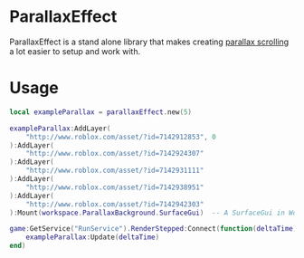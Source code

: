 # ParallaxEffect
 
ParallaxEffect is a stand alone library that makes creating [parallax scrolling](https://en.wikipedia.org/wiki/Parallax_scrolling) a lot easier to setup and work with.

# Usage

```lua
local exampleParallax = parallaxEffect.new(5)

exampleParallax:AddLayer(
    "http://www.roblox.com/asset/?id=7142912853", 0
):AddLayer(
    "http://www.roblox.com/asset/?id=7142924307"
):AddLayer(
    "http://www.roblox.com/asset/?id=7142931111"
):AddLayer(
    "http://www.roblox.com/asset/?id=7142938951"
):AddLayer(
    "http://www.roblox.com/asset/?id=7142942303"
):Mount(workspace.ParallaxBackground.SurfaceGui)  -- A SurfaceGui in Workspace.

game:GetService("RunService").RenderStepped:Connect(function(deltaTime)
    exampleParallax:Update(deltaTime)
end)
```
